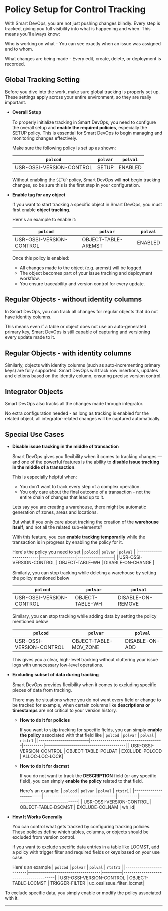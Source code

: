 
# Policy Setup for Control Tracking
With Smart DevOps, you are not just pushing changes blindly. Every step is tracked, giving you full visibility into what is happening and when. This means you’ll always know:

Who is working on what - You can see exactly when an issue was assigned and to whom.

What changes are being made - Every edit, create, delete, or deployment is recorded.

## Global Tracking Setting

  Before you dive into the work, make sure global tracking is properly set up. These settings apply across your entire environment, so they are really important.

  - **Overall Setup**
    
    To properly initialize tracking in Smart DevOps, you need to configure the overall setup and **enable the required policies**, especially the SETUP policy. This is essential for Smart DevOps to begin managing and monitoring changes effectively.

    Make sure the following policy is set up as shown:

    | `polcod`                  | `polvar` | `polval` |
    |---------------------------|----------|----------|
    | USR-OSSI-VERSION-CONTROL | SETUP    | ENABLED  |

    Without enabling the `SETUP` policy, Smart DevOps will **not** begin tracking changes, so be sure this is the first step in your configuration.

  - **Enable tag for any object**

    If you want to start tracking a specific object in Smart DevOps, you must first enable **object tracking**. 

    Here's an example to enable it:

    | `polcod`                  | `polvar`                 | `polval` |
    |---------------------------|--------------------------|----------|
    | USR-OSSI-VERSION-CONTROL | OBJECT-TABLE-AREMST      | ENABLED  |

    Once this policy is enabled:
    - All changes made to the object (e.g. aremst) will be logged.
    - The object becomes part of your issue tracking and deployment workflow.
    - You ensure traceability and version control for every update.



## Regular Objects - without identity columns

  In Smart DevOps, you can track all changes for regular objects that do not have identity columns.

  This means even if a table or object does not use an auto-generated primary key, Smart DevOps is still capable of capturing and versioning every update made to it.

## Regular Objects - with identity columns

  Similarly, objects with identity columns (such as auto-incrementing primary keys) are fully supported.
  Smart DevOps will track row insertions, updates and eletions
  based on the identity column, ensuring precise version control.

## Integrator Objects

  Smart DevOps also tracks all the changes made through integrator. 

  No extra configuration needed - as long as tracking is enabled for the related object, all integrator-related changes will be captured automatically.

## Special Use Cases
  - **Disable issue tracking in the middle of transaction**
    
    Smart DevOps gives you flexibility when it comes to tracking changes — and one of the powerful features is the ability to **disable issue tracking in the middle of a transaction**.

    This is especially helpful when:

    - You don’t want to track every step of a complex operation.
    - You only care about the final outcome of a transaction -  not the entire chain of changes that lead up to it.
  
    Lets say you are creating a warehouse, there might be automatic generation of zones, areas and locations.
      
     But what if you only care about tracking the creation of the **warehouse itself**, and not all the related sub-elements?

      With this feature, you can **enable tracking temporarily** while the transaction is in progress by enabling the policy for it.

      Here's the policy you need to set
      | `polcod`                  | `polvar`          | `polval`          |
      |-------------------------|------------------|------------------|
      | USR-OSSI-VERSION-CONTROL | OBJECT-TABLE-WH  | DISABLE-ON-CHANGE |

      Similarly, you can stop tracking while deleting a warehouse by setting the policy mentioned below

      | `polcod`                  | `polvar`          | `polval`          |
      |-------------------------|------------------|------------------|
      | USR-OSSI-VERSION-CONTROL | OBJECT-TABLE-WH  | DISABLE-ON-REMOVE |
      
      Similary, you can stop tracking while adding data by setting the policy mentioned below
     
      | `polcod`                  | `polvar`          | `polval`          |
      |-------------------------|------------------|------------------|
      | USR-OSSI-VERSION-CONTROL | OBJECT-TABLE-MOV_ZONE | DISABLE-ON-ADD |

      This gives you a clear, high-level tracking without cluttering your issue logs with unnecessary low-level operations.
  
  - **Excluding subset of data during tracking**

    Smart DevOps provides flexibility when it comes to excluding specific pieces of data from tracking.

    There may be situations where you do not want every field or change to be tracked for example, when certain columns like **descriptions or timestamps** are not critical to your version history.

    - **How to do it for policies**
    
      If you want to skip tracking for specific fields, you can simply **enable the policy** associated with that field like
      | `polcod`                  | `polvar`                            | `polval`   | `rtstr1`                        |
      |-------------------------|------------------------------------|----------|----------------------------------------|
      | USR-OSSI-VERSION-CONTROL | OBJECT-TABLE-POLDAT       | EXCLUDE-POLCOD | ALLOC-LOC-LOCK|

    - **How to do it for dscmst**

       If you do not want to track the **DESCRIPTION** field (or any specific field), you can simply **enable the policy** related to that field.

      Here's an example:
       | `polcod`                  | `polvar`                            | `polval`   | `rtstr1`                        |
      |-------------------------|------------------------------------|----------|----------------------------------------|
      | USR-OSSI-VERSION-CONTROL | OBJECT-TABLE-DSCMST      | EXCLUDE-COLNAM | wh_id|

  - **How It Works Generally**

     You can control what gets tracked by configuring tracking policies. These policies define which tables, columns, or objects should be excluded from version control.

    If you want to exclude specific data entries in a table like LOCMST, add a policy with trigger filter and required fields or keys based on your use case.

    Here's an example
      | `polcod`                  | `polvar`                            | `polval`   | `rtstr1`                        |
      |-------------------------|------------------------------------|----------|----------------------------------------|
      | USR-OSSI-VERSION-CONTROL | OBJECT-TABLE-LOCMST     | TRIGGER-FILTER | uc_ossiissue_filter_locmst|    

  To exclude specific data, you simply enable or modify the policy associated with it.
  
---

<br><br>


